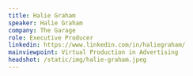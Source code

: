```yaml
---
title: Halie Graham
speaker: Halie Graham
company: The Garage
role: Executive Producer
linkedin: https://www.linkedin.com/in/haliegraham/
mainviewpoint: Virtual Production in Advertising
headshot: /static/img/halie-graham.jpeg
---
```

